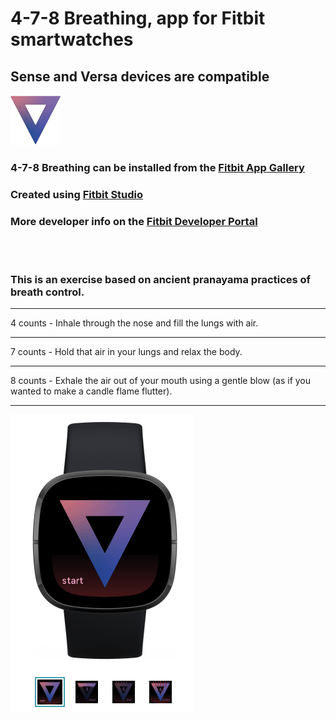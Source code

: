# 4-7-8 Breathing, app for Fitbit smartwatches
## Sense and Versa devices are compatible


![4-7-8 app icon](https://raw.githubusercontent.com/bazzarelli/4-7-8-breath/main/resources/icon.png)

### 4-7-8 Breathing can be installed from the [Fitbit App Gallery](https://gallery.fitbit.com/details/46f27c44-5271-48b0-8b6a-74b63334e83e)

### Created using [Fitbit Studio](https://studio.fitbit.com/)
### More developer info on the [Fitbit Developer Portal](https://dev.fitbit.com/)

<br/>
<br/>

### This is an exercise based on ancient pranayama practices of breath control.
- - - - - - -

4 counts - Inhale through the nose and fill the lungs with air.

- - - - - - -

7 counts - Hold that air in your lungs and relax the body.

- - - - - - -

8 counts - Exhale the air out of your mouth using a gentle blow (as if you wanted to make a candle flame flutter).

- - - - - - -


![4-7-8 app on a Fitbit Sense](https://raw.githubusercontent.com/bazzarelli/4-7-8-breath/main/Fitbit-Sense-4-7-8.png)